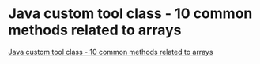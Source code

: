 # Java custom tool class - 10 common methods related to arrays
[Java custom tool class - 10 common methods related to arrays](https://aiwithcloud.com/2022/09/19/java_custom_tool_class___10_common_methods_related_to_arrays/)